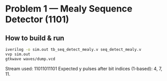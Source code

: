 # Problem 1 — Mealy Sequence Detector (1101)

## How to build & run
```bash
iverilog -o sim.out tb_seq_detect_mealy.v seq_detect_mealy.v
vvp sim.out
gtkwave waves/dump.vcd
```
Stream used: 11011011101
Expected y pulses after bit indices (1-based): 4, 7, 11.
